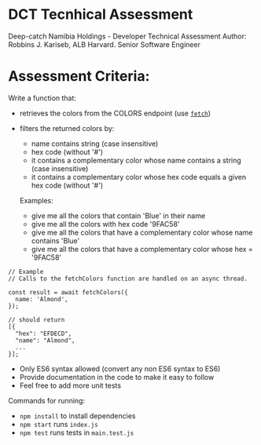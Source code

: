 # DCT Tecnhical Assessment
Deep-catch Namibia Holdings - Developer Technical Assessment
Author: Robbins J. Kariseb, ALB Harvard. Senior Software Engineer

# Assessment Criteria:

Write a function that:
- retrieves the colors from the COLORS endpoint (use [`fetch`](https://developer.mozilla.org/en-US/docs/Web/API/Fetch_API/Using_Fetch]))
- filters the returned colors by:
  - name contains string (case insensitive)
  - hex code (without '#')
  - it contains a complementary color whose name contains a string (case insensitive)
  - it contains a complementary color whose hex code equals a given hex code (without '#')
  
  Examples:
  - give me all the colors that contain 'Blue' in their name
  - give me all the colors with hex code '9FAC58'
  - give me all the colors that have a complementary color whose name contains 'Blue'
  - give me all the colors that have a complementary color whose hex = '9FAC58'
 
```JS
// Example
// Calls to the fetchColors function are handled on an async thread.

const result = await fetchColors({
  name: 'Almond',
});

// should return 
[{
  "hex": "EFDECD",
  "name": "Almond",
  ...
}];
```

- Only ES6 syntax allowed (convert any non ES6 syntax to ES6)
- Provide documentation in the code to make it easy to follow
- Feel free to add more unit tests

Commands for running:
- `npm install` to install dependencies
- `npm start` runs `index.js`
- `npm test` runs tests in `main.test.js`

